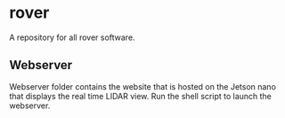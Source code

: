 # rover
A repository for all rover software.

## Webserver
Webserver folder contains the website that is hosted on the Jetson nano that displays the real time LIDAR view. 
Run the shell script to launch the webserver.
